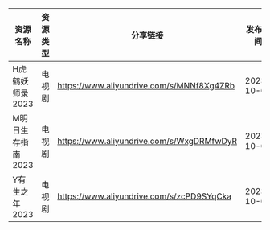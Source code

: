 | 资源名称        | 资源类型 | 分享链接                                      | 发布时间       |
| ----------- | ---- | ----------------------------------------- | ---------- |
| H虎鹤妖师录2023  | 电视剧  | https://www.aliyundrive.com/s/MNNf8Xg4ZRb | 2023-10-02 |
| M明日生存指南2023 | 电视剧  | https://www.aliyundrive.com/s/WxgDRMfwDyR | 2023-10-02 |
| Y有生之年2023   | 电视剧  | https://www.aliyundrive.com/s/zcPD9SYqCka | 2023-10-02 |
